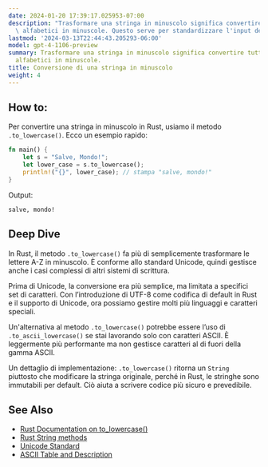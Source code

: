 ```yaml
---
date: 2024-01-20 17:39:17.025953-07:00
description: "Trasformare una stringa in minuscolo significa convertire tutti i caratteri\
  \ alfabetici in minuscole. Questo serve per standardizzare l'input degli utenti,\u2026"
lastmod: '2024-03-13T22:44:43.205293-06:00'
model: gpt-4-1106-preview
summary: Trasformare una stringa in minuscolo significa convertire tutti i caratteri
  alfabetici in minuscole.
title: Conversione di una stringa in minuscolo
weight: 4
---
```


## How to:
Per convertire una stringa in minuscolo in Rust, usiamo il metodo `.to_lowercase()`. Ecco un esempio rapido:

```Rust
fn main() {
    let s = "Salve, Mondo!";
    let lower_case = s.to_lowercase();
    println!("{}", lower_case); // stampa "salve, mondo!"
}
```

Output:
```
salve, mondo!
```

## Deep Dive
In Rust, il metodo `.to_lowercase()` fa più di semplicemente trasformare le lettere A-Z in minuscolo. È conforme allo standard Unicode, quindi gestisce anche i casi complessi di altri sistemi di scrittura.

Prima di Unicode, la conversione era più semplice, ma limitata a specifici set di caratteri. Con l’introduzione di UTF-8 come codifica di default in Rust e il supporto di Unicode, ora possiamo gestire molti più linguaggi e caratteri speciali.

Un'alternativa al metodo `.to_lowercase()` potrebbe essere l’uso di `.to_ascii_lowercase()` se stai lavorando solo con caratteri ASCII. È leggermente più performante ma non gestisce caratteri al di fuori della gamma ASCII.

Un dettaglio di implementazione: `.to_lowercase()` ritorna un `String` piuttosto che modificare la stringa originale, perché in Rust, le stringhe sono immutabili per default. Ciò aiuta a scrivere codice più sicuro e prevedibile.

## See Also
- [Rust Documentation on to_lowercase()](https://doc.rust-lang.org/std/string/struct.String.html#method.to_lowercase)
- [Rust String methods](https://doc.rust-lang.org/std/string/struct.String.html#methods)
- [Unicode Standard](http://www.unicode.org/standard/standard.html)
- [ASCII Table and Description](http://www.asciitable.com/)
